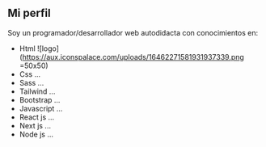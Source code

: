 ## Mi perfil

Soy un programador/desarrollador web autodidacta con conocimientos en:

- Html ![logo](https://aux.iconspalace.com/uploads/16462271581931937339.png =50x50)
- Css ...
- Sass ...
- Tailwind ...
- Bootstrap ...
- Javascript ...
- React js ...
- Next js ...
- Node js ...
